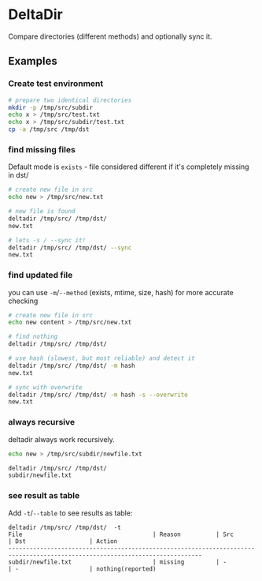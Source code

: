 # DeltaDir

Compare directories (different methods) and optionally sync it.

## Examples
### Create test environment
~~~bash
# prepare two identical directories
mkdir -p /tmp/src/subdir
echo x > /tmp/src/test.txt
echo x > /tmp/src/subdir/test.txt
cp -a /tmp/src /tmp/dst
~~~

### find missing files
Default mode is `exists` - file considered different if it's completely missing in dst/

~~~bash
# create new file in src
echo new > /tmp/src/new.txt

# new file is found
deltadir /tmp/src/ /tmp/dst/
new.txt

# lets -s / --sync it!
deltadir /tmp/src/ /tmp/dst/ --sync
new.txt
~~~


### find updated file

you can use `-m`/`--method` (exists, mtime, size, hash) for more accurate checking

~~~bash
# create new file in src
echo new content > /tmp/src/new.txt

# find nothing
deltadir /tmp/src/ /tmp/dst/

# use hash (slowest, but most reliable) and detect it
deltadir /tmp/src/ /tmp/dst/ -m hash
new.txt

# sync with overwrite
deltadir /tmp/src/ /tmp/dst/ -m hash -s --overwrite
new.txt
~~~

### always recursive
deltadir always work recursively.

~~~bash
echo new > /tmp/src/subdir/newfile.txt

deltadir /tmp/src/ /tmp/dst/ 
subdir/newfile.txt
~~~

### see result as table
Add `-t`/`--table` to see results as table:
~~~
deltadir /tmp/src/ /tmp/dst/  -t
File                                     | Reason          | Src                  | Dst                  | Action              
-----------------------------------------------------------------------------------------------------------------------------
subdir/newfile.txt                       | missing         | -                    | -                    | nothing(reported)   
~~~
